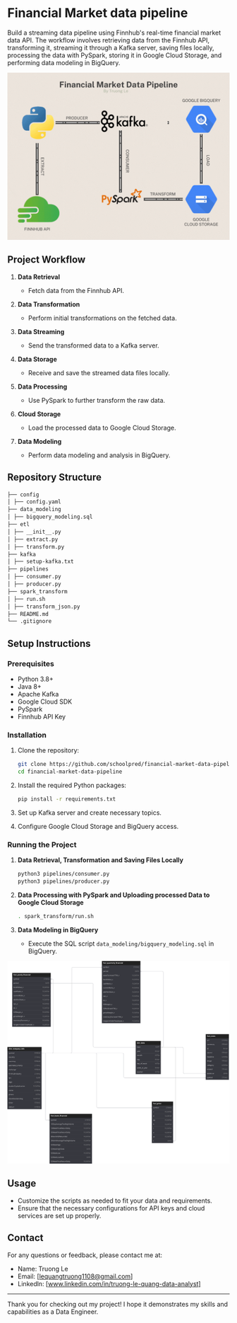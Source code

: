 # Financial Market data pipeline

Build a streaming data pipeline using Finnhub's real-time financial market data API. The workflow involves retrieving data from the Finnhub API, transforming it, streaming it through a Kafka server, saving files locally, processing the data with PySpark, storing it in Google Cloud Storage, and performing data modeling in BigQuery. 

![](https://github.com/schoolpred/financial-market-data-pipeline/blob/main/Project_Flowchart.gif)

## Project Workflow

1. **Data Retrieval**
    - Fetch data from the Finnhub API.

2. **Data Transformation**
    - Perform initial transformations on the fetched data.

3. **Data Streaming**
    - Send the transformed data to a Kafka server.

4. **Data Storage**
    - Receive and save the streamed data files locally.

5. **Data Processing**
    - Use PySpark to further transform the raw data.

6. **Cloud Storage**
    - Load the processed data to Google Cloud Storage.

7. **Data Modeling**
    - Perform data modeling and analysis in BigQuery.

## Repository Structure
```sh
├── config
│ ├── config.yaml
├── data_modeling
│ ├── bigquery_modeling.sql
├── etl
│ ├── __init__.py
│ ├── extract.py
│ ├── transform.py
├── kafka
│ ├── setup-kafka.txt
├── pipelines
│ ├── consumer.py
│ ├── producer.py
├── spark_transform
│ ├── run.sh
│ ├── transform_json.py
├── README.md
└── .gitignore
```

## Setup Instructions

### Prerequisites

- Python 3.8+
- Java 8+
- Apache Kafka
- Google Cloud SDK
- PySpark
- Finnhub API Key

### Installation

1. Clone the repository:
    ```sh
    git clone https://github.com/schoolpred/financial-market-data-pipeline.git
    cd financial-market-data-pipeline
    ```

2. Install the required Python packages:
    ```sh
    pip install -r requirements.txt
    ```

3. Set up Kafka server and create necessary topics.

4. Configure Google Cloud Storage and BigQuery access.

### Running the Project

1. **Data Retrieval, Transformation and Saving Files Locally**
    ```sh
    python3 pipelines/consumer.py
    python3 pipelines/producer.py
    ```

2. **Data Processing with PySpark and Uploading processed Data to Google Cloud Storage**
    ```sh
    . spark_transform/run.sh
    ```

6. **Data Modeling in BigQuery**
    - Execute the SQL script `data_modeling/bigquery_modeling.sql` in BigQuery.


![](https://github.com/schoolpred/financial-market-data-pipeline/blob/main/data_modeling.svg)



## Usage

- Customize the scripts as needed to fit your data and requirements.
- Ensure that the necessary configurations for API keys and cloud services are set up properly.

## Contact

For any questions or feedback, please contact me at:
- Name: Truong Le
- Email: [lequangtruong1108@gmail.com]
- Linkedln: [www.linkedin.com/in/truong-le-quang-data-analyst]

---

Thank you for checking out my project! I hope it demonstrates my skills and capabilities as a Data Engineer.
